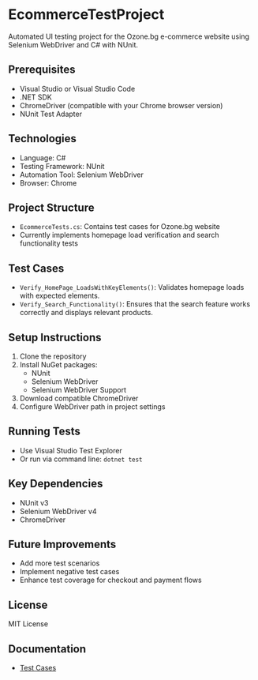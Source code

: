 # EcommerceTestProject
Automated UI testing project for the Ozone.bg e-commerce website using Selenium WebDriver and C# with NUnit.

## Prerequisites
- Visual Studio or Visual Studio Code
- .NET SDK
- ChromeDriver (compatible with your Chrome browser version)
- NUnit Test Adapter

## Technologies
- Language: C#
- Testing Framework: NUnit
- Automation Tool: Selenium WebDriver
- Browser: Chrome

## Project Structure
- `EcommerceTests.cs`: Contains test cases for Ozone.bg website
- Currently implements homepage load verification and search functionality tests

## Test Cases
- `Verify_HomePage_LoadsWithKeyElements()`: Validates homepage loads with expected elements.
- `Verify_Search_Functionality()`: Ensures that the search feature works correctly and displays relevant products.

## Setup Instructions
1. Clone the repository
2. Install NuGet packages:
   - NUnit
   - Selenium WebDriver
   - Selenium WebDriver Support
3. Download compatible ChromeDriver
4. Configure WebDriver path in project settings

## Running Tests
- Use Visual Studio Test Explorer
- Or run via command line: `dotnet test`

## Key Dependencies
- NUnit v3
- Selenium WebDriver v4
- ChromeDriver

## Future Improvements
- Add more test scenarios
- Implement negative test cases
- Enhance test coverage for checkout and payment flows

## License
MIT License

## Documentation
- [Test Cases](test-cases.md)
